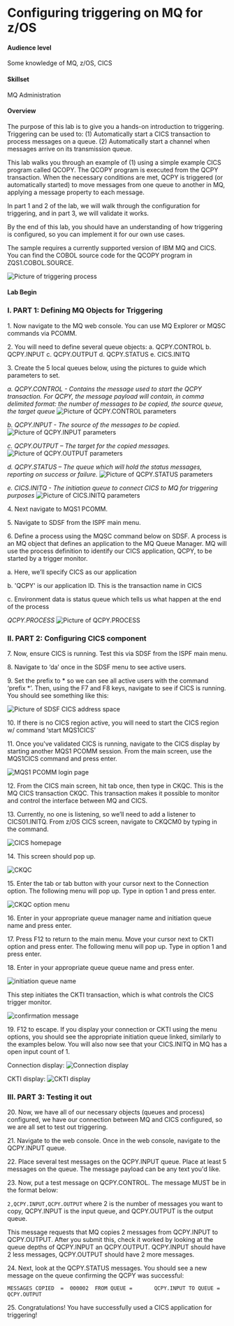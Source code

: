 # Configuring triggering on MQ for z/OS
#### Audience level
Some knowledge of MQ, z/OS, CICS
#### Skillset
MQ Administration

#### Overview

The purpose of this lab is to give you a hands-on introduction to triggering. Triggering can be used to:
(1) Automatically start a CICS transaction to process messages on a queue.
(2) Automatically start a channel when messages arrive on its transmission queue.

This lab walks you through an example of (1) using a simple example CICS program called QCOPY. The QCOPY program is executed from the QCPY transaction. When the necessary conditions are met, QCPY is triggered (or automatically started) to move messages from one queue to another in MQ, applying a message property to each message. 

In part 1 and 2 of the lab, we will walk through the configuration for triggering, and in part 3, we will validate it works. 

By the end of this lab, you should have an understanding of how triggering is configured, so you can implement it for our own use cases.

The sample requires a currently supported version of IBM MQ and CICS. You can find the COBOL source code for the QCOPY program in ZQS1.COBOL.SOURCE. 

![Picture of triggering process](assets/trigdiagram.png)

#### Lab Begin

### I. PART 1: Defining MQ Objects for Triggering

1\.	Now navigate to the MQ web console. You can use MQ Explorer or MQSC commands via PCOMM.

2\.	You will need to define several queue objects:
    a.	QCPY.CONTROL
    b.	QCPY.INPUT
    c.	QCPY.OUTPUT
    d.	QCPY.STATUS
    e.  CICS.INITQ

3\.	Create the 5 local queues below, using the pictures to guide which parameters to set.

*a. QCPY.CONTROL - Contains the message used to start the QCPY transaction.  For QCPY, the message payload will contain, in comma delimited format: the number of messages to be copied, the source queue, the target queue*
![Picture of QCPY.CONTROL parameters](TRIG1.png)
 
*b. QCPY.INPUT - The source of the messages to be copied.*
![Picture of QCPY.INPUT parameters](TRIG2.png)

*c. QCPY.OUTPUT – The target for the copied messages.*	
![Picture of QCPY.OUTPUT parameters](TRIG2.png)

*d. QCPY.STATUS – The queue which will hold the status messages, reporting on success or failure.*
![Picture of QCPY.STATUS parameters](TRIG2.png)

*e. CICS.INITQ - The initiation queue to connect CICS to MQ for triggering purposes*
![Picture of CICS.INITQ parameters](image-11.png)

4\. Next navigate to MQS1 PCOMM.

5\. Navigate to SDSF from the ISPF main menu.

6\. Define a process using the MQSC command below on SDSF. A process is an MQ object that defines an application to the MQ Queue Manager. MQ will use the process definition to identify our CICS application, QCPY, to be started by a trigger monitor.

a.	Here, we’ll specify CICS as our application

b.	'QCPY' is our application ID. This is the transaction name in CICS

c.	Environment data is status queue which tells us what happen at the end of the process 

*QCPY.PROCESS*
![Picture of QCPY.PROCESS](image-7.png)

### II. PART 2: Configuring CICS component

7\.	Now, ensure CICS is running. Test this via SDSF from the ISPF main menu.

8\.	Navigate to ‘da’ once in the SDSF menu to see active users.

9\.	Set the prefix to * so we can see all active users with the command ‘prefix *’. Then, using the F7 and F8 keys, navigate to see if CICS is running. You should see something like this:

![Picture of SDSF CICS address space](image-12.png)

10\.	If there is no CICS region active, you will need to start the CICS region w/ command ‘start MQS1CICS’

11\.	Once you've validated CICS is running, navigate to the CICS display by starting another MQS1 PCOMM session. From the main screen, use the MQS1CICS command and press enter.

![MQS1 PCOMM login page](image-8.png)

12\.	From the CICS main screen, hit tab once, then type in CKQC. This is the MQ CICS transaction CKQC. This transaction makes it possible to monitor and control the interface between MQ and CICS.

13\.	Currently, no one is listening, so we’ll need to add a listener to CICS01.INITQ. From z/OS CICS screen, navigate to CKQCM0 by typing in the command.

![CICS homepage](image-2.png)

14\.	This screen should pop up. 

![CKQC](image-3.png)

15\.	Enter the tab or tab button with your cursor next to the Connection option. The following menu will pop up. Type in option 1 and press enter.

![CKQC option menu](image-4.png)

16\. Enter in your appropriate queue manager name and initiation queue name and press enter.

17\. Press F12 to return to the main menu. Move your cursor next to CKTI option and press enter. The following menu will pop up. Type in option 1 and press enter.

18\.	Enter in your appropriate queue queue name and press enter.

![initiation queue name](image-5.png)
    
This step initiates the CKTI transaction, which is what controls the CICS trigger monitor.

![confirmation message](image-6.png)

19\. F12 to escape. If you display your connection or CKTI using the menu options, you should see the appropriate initiation queue linked, similarly to the examples below. You will also now see that your CICS.INITQ in MQ has a open input count of 1.

Connection display:
![Connection display](image-10.png)

CKTI display:
![CKTI display](image-9.png)

### III. PART 3: Testing it out

20\.	Now, we have all of our necessary objects (queues and process) configured, we have our connection between MQ and CICS configured, so we are all set to test out triggering. 

21\. Navigate to the web console. Once in the web console, navigate to the QCPY.INPUT queue. 

22\. Place several test messages on the QCPY.INPUT queue. Place at least 5 messages on the queue. The message payload can be any text you'd like.

23\. Now, put a test message on QCPY.CONTROL. The message MUST be in the format below: 

`
2,QCPY.INPUT,QCPY.OUTPUT
`
where 2 is the number of messages you want to copy, QCPY.INPUT is the input queue, and QCPY.OUTPUT is the output queue.
 
This message requests that MQ copies 2 messages from QCPY.INPUT to QCPY.OUTPUT. After you submit this, check it worked by looking at the queue depths of QCPY.INPUT an QCPY.OUTPUT. QCPY.INPUT should have 2 less messages, QCPY.OUTPUT should have 2 more messages.

24\. Next, look at the QCPY.STATUS messages. You should see a new message on the queue confirming the QCPY was successful:

`
MESSAGES COPIED  =  000002 
FROM QUEUE =       QCPY.INPUT
TO QUEUE =         QCPY.OUTPUT
`

25\.	Congratulations! You have successfully used a CICS application for triggering! 

